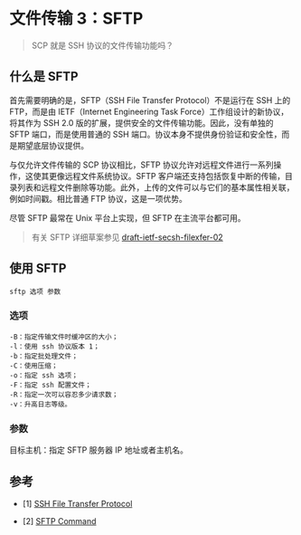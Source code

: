 # 文件传输 3：SFTP


> SCP 就是 SSH 协议的文件传输功能吗？

<!--more-->

## 什么是 SFTP

首先需要明确的是，SFTP（SSH File Transfer Protocol）不是运行在 SSH 上的 FTP，而是由 IETF（Internet Engineering Task Force）工作组设计的新协议，将其作为 SSH 2.0 版的扩展，提供安全的文件传输功能。因此，没有单独的 SFTP 端口，而是使用普通的 SSH 端口。协议本身不提供身份验证和安全性，而是期望底层协议提供。

与仅允许文件传输的 SCP 协议相比，SFTP 协议允许对远程文件进行一系列操作，这使其更像远程文件系统协议。SFTP 客户端还支持包括恢复中断的传输，目录列表和远程文件删除等功能。此外，上传的文件可以与它们的基本属性相关联，例如时间戳。相比普通 FTP 协议，这是一项优势。

尽管 SFTP 最常在 Unix 平台上实现，但 SFTP 在主流平台都可用。

> 有关 SFTP 详细草案参见 [draft-ietf-secsh-filexfer-02](https://assets.ctfassets.net/0lvk5dbamxpi/6jBxT5LDgMqutNK4mPTGKd/4fa27cb4a130bca3b48a10c9045b0497/draft-ietf-secsh-filexfer-02)


## 使用 SFTP

```shell
sftp 选项 参数
```

### 选项

```
-B：指定传输文件时缓冲区的大小；
-l：使用 ssh 协议版本 1；
-b：指定批处理文件；
-C：使用压缩；
-o：指定 ssh 选项；
-F：指定 ssh 配置文件；
-R：指定一次可以容忍多少请求数；
-v：升高日志等级。
```

### 参数

目标主机：指定 SFTP 服务器 IP 地址或者主机名。

## 参考

- [1] [SSH File Transfer Protocol](https://en.wikipedia.org/wiki/SSH_File_Transfer_Protocol)

- [2] [SFTP Command](https://jaywcjlove.gitee.io/linux-command/c/sftp.html)

